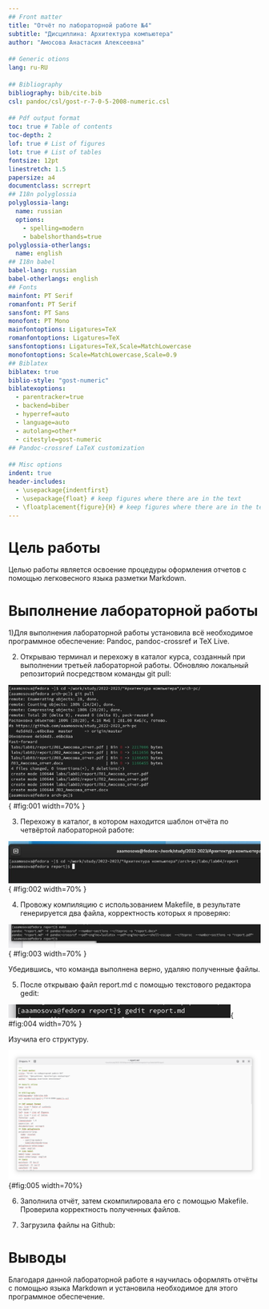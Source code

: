 ```yaml
---
## Front matter
title: "Отчёт по лабораторной работе №4"
subtitle: "Дисциплина: Архитектура компьютера"
author: "Амосова Анастасия Алексеевна"

## Generic otions
lang: ru-RU

## Bibliography
bibliography: bib/cite.bib
csl: pandoc/csl/gost-r-7-0-5-2008-numeric.csl

## Pdf output format
toc: true # Table of contents
toc-depth: 2
lof: true # List of figures
lot: true # List of tables
fontsize: 12pt
linestretch: 1.5
papersize: a4
documentclass: scrreprt
## I18n polyglossia
polyglossia-lang:
  name: russian
  options:
	- spelling=modern
	- babelshorthands=true
polyglossia-otherlangs:
  name: english
## I18n babel
babel-lang: russian
babel-otherlangs: english
## Fonts
mainfont: PT Serif
romanfont: PT Serif
sansfont: PT Sans
monofont: PT Mono
mainfontoptions: Ligatures=TeX
romanfontoptions: Ligatures=TeX
sansfontoptions: Ligatures=TeX,Scale=MatchLowercase
monofontoptions: Scale=MatchLowercase,Scale=0.9
## Biblatex
biblatex: true
biblio-style: "gost-numeric"
biblatexoptions:
  - parentracker=true
  - backend=biber
  - hyperref=auto
  - language=auto
  - autolang=other*
  - citestyle=gost-numeric
## Pandoc-crossref LaTeX customization

## Misc options
indent: true
header-includes:
  - \usepackage{indentfirst}
  - \usepackage{float} # keep figures where there are in the text
  - \floatplacement{figure}{H} # keep figures where there are in the text
---
```


# Цель работы

Целью работы является освоение процедуры оформления отчетов с помощью легковесного языка разметки Markdown.


# Выполнение лабораторной работы

1)Для выполнения лабораторной работы установила всё необходимое программное обеспечение: Pandoc, pandoc-crossref и TeX Live.

2) Открываю терминал и перехожу в каталог курса, созданный при выполнении третьей лабораторной работы. Обновляю локальный репозиторий посредством команды git pull:
 
![Рис.1.1.](image/рис11.jpg){ #fig:001 width=70% }
 
3) Перехожу в каталог, в котором находится шаблон отчёта по четвёртой лабораторной работе:

![Рис.1.2.](image/рис12.jpg){ #fig:002 width=70% }

4) Провожу компиляцию с использованием Makefile, в результате генерируется два файла, корректность которых я проверяю:

![Рис.1.3.](image/рис15.png){ #fig:003 width=70% }

Убедившись, что команда выполнена верно, удаляю полученные файлы.

5) После открываю файл report.md с помощью текстового редактора gedit:
 
![Рис.1.4.](image/рис14.jpg){ #fig:004 width=70% }

Изучила его структуру.

![Рис.1.5.](image/рис16.png){#fig:005 width=70%}

6) Заполнила отчёт, затем скомпилировала его с помощью Makefile. Проверила корректность полученных файлов.

7) Загрузила файлы на Github:



# Выводы

Благодаря данной лабораторной работе я научилась оформлять отчёты с помощью языка Markdown и установила необходимое для этого программное обеспечение.

